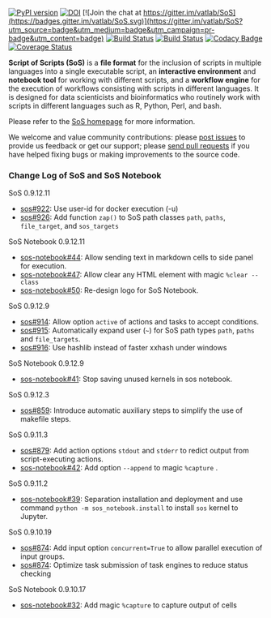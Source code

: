 [![PyPI version](https://badge.fury.io/py/sos.svg)](https://badge.fury.io/py/sos)
[![DOI](https://zenodo.org/badge/DOI/10.5281/zenodo.1185454.svg)](https://doi.org/10.5281/zenodo.1185454)
[![Join the chat at https://gitter.im/vatlab/SoS](https://badges.gitter.im/vatlab/SoS.svg)](https://gitter.im/vatlab/SoS?utm_source=badge&utm_medium=badge&utm_campaign=pr-badge&utm_content=badge)
[![Build Status](https://travis-ci.org/vatlab/SoS.svg?branch=master)](https://travis-ci.org/vatlab/SoS)
[![Build Status](https://ci.appveyor.com/api/projects/status/x092eusa0tta3msw?svg=true
)](https://ci.appveyor.com/project/BoPeng/sos)
[![Codacy Badge](https://api.codacy.com/project/badge/Grade/67b766a827fb491fa473032b4f70ebb7)](https://www.codacy.com/app/BoPeng/SoS?utm_source=github.com&amp;utm_medium=referral&amp;utm_content=vatlab/SOS&amp;utm_campaign=Badge_Grade)
[![Coverage Status](https://coveralls.io/repos/github/vatlab/SOS/badge.svg)](https://coveralls.io/github/vatlab/SOS)

**Script of Scripts (SoS)** is a **file format** for the inclusion of
scripts in multiple languages into a single executable script, an
**interactive environment** and **notebook tool** for working with different scripts, and
a **workflow engine** for the execution of workflows consisting with scripts
in different languages. It is designed for data scienticists and bioinformatics who routinely work with scripts in different languages such as R, Python, Perl, and bash.

Please refer to the [SoS homepage](http://vatlab.github.io/SOS) for more information. 

We welcome and value community contributions: please [post issues](https://github.com/vatlab/SoS/issues) 
to provide us feedback or get our support; please [send pull requests](https://github.com/vatlab/SoS/pulls) 
if you have helped fixing bugs or making improvements to the source code.  

### Change Log of SoS and SoS Notebook

SoS 0.9.12.11
* [sos#922](https://github.com/vatlab/SoS/issues/922): Use user-id for docker execution (-u)
* [sos#926](https://github.com/vatlab/SoS/issues/926): Add function `zap()` to SoS path classes `path`, `paths`, `file_target`, and `sos_targets`


SoS Notebook 0.9.12.11
* [sos-notebook#44](https://github.com/vatlab/sos-notebook/issues/44): Allow sending text in markdown cells to side panel for execution.
* [sos-notebook#47](https://github.com/vatlab/sos-notebook/issues/47): Allow clear any HTML element with magic `%clear --class`
* [sos-notebook#50](https://github.com/vatlab/sos-notebook/issues/50): Re-design logo for SoS Notebook.

SoS 0.9.12.9
* [sos#914](https://github.com/vatlab/SoS/issues/914): Allow option `active` of actions and tasks to accept conditions.
* [sos#915](https://github.com/vatlab/SoS/issues/915): Automatically expand user (`~`) for SoS path types `path`, `paths` and `file_targets`.
* [sos#916](https://github.com/vatlab/SoS/issues/916): Use hashlib instead of faster xxhash under windows

SoS Notebook 0.9.12.9
* [sos-notebook#41](https://github.com/vatlab/sos-notebook/issues/41): Stop saving unused kernels in sos notebook.

SoS 0.9.12.3
* [sos#859](https://github.com/vatlab/SoS/issues/859): Introduce automatic auxiliary steps to simplify the use of makefile steps.

SoS 0.9.11.3
* [sos#879](https://github.com/vatlab/SoS/issues/879): Add action options `stdout` and `stderr` to redict output from script-executing actions. 
* [sos-notebook#42](https://github.com/vatlab/sos-notebook/issues/42): Add option `--append` to magic `%capture` .

SoS 0.9.11.2
* [sos-notebook#39](https://github.com/vatlab/sos-notebook/issues/39): Separation installation and deployment and use command `python -m sos_notebook.install` to install `sos` kernel to Jupyter.

SoS 0.9.10.19

* [sos#874](https://github.com/vatlab/SoS/issues/874): Add input option `concurrent=True` to allow parallel execution of input groups.
* [sos#874](https://github.com/vatlab/SoS/issues/874): Optimize task submission of task engines to reduce status checking 

SoS Notebook 0.9.10.17

* [sos-notebook#32](https://github.com/vatlab/sos-notebook/issues/32): Add magic `%capture` to capture output of cells 
